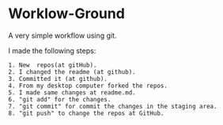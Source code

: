 Worklow-Ground
==============

A very simple workflow using git.

I made the following steps:

  
    1. New  repos(at gitHub).
    2. I changed the readme (at github).
    3. Committed it (at github).
    4. From my desktop computer forked the repos.
    5. I made same changes at readme.md.
    6. "git add" for the changes.
    7. "git commit" for commit the changes in the staging area.
    8. "git push" to change the repos at GitHub.

    